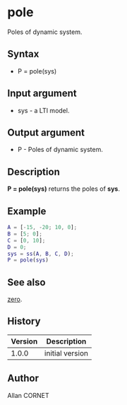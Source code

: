 # pole

Poles of dynamic system.

## Syntax

- P = pole(sys)

## Input argument

- sys - a LTI model.

## Output argument

- P - Poles of dynamic system.

## Description

  <p><b>P = pole(sys)</b> returns the poles of <b>sys</b>.</p>

## Example

```matlab
A = [-15, -20; 10, 0];
B = [5; 0];
C = [0, 10];
D = 0;
sys = ss(A, B, C, D);
P = pole(sys)
```

## See also

[zero](zero.md).

## History

| Version | Description     |
| ------- | --------------- |
| 1.0.0   | initial version |

## Author

Allan CORNET
